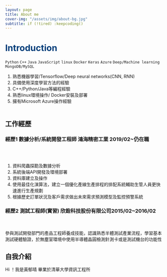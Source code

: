```yaml
---
layout: page
title: About me
cover-img: "/assets/img/about-bg.jpg"
subtitle: if (!tired) :keepcoding()
---
```

# <font color="#003D79">Introduction</font>

`Python` `C++` `Java` `JavaScript` `linux` `Docker` `Keras` `Azure` `Deep/Machine learning` `MongoDB/MySQL`


1. 熟悉機器學習/Tensorflow/Deep neural networks(CNN, RNN)
2. 具備使用深度學習方法的經驗
3. C++/Python/Java等編程經驗
4. 熟悉linux環境操作/ Docker安裝及部署
5. 擁有Microsoft Azure操作經驗
<br><br>
## 工作經歷

### 經歷1  數據分析/系統開發工程師 鴻海精密工業 2019/02~仍在職 
<br><br>
1. 資料爬蟲探勘及數據分析
2. 系統後端API開發及環境部署
4. 資料庫建立及操作
5. 使用最佳化演算法，建立一個優化產線生產排程的排配系統輔助生管人員更快速進行生產規劃
6. 根據歷史訂單狀況及客戶需求做出未來需求預測模型及監控預警系統

### 經歷2  測試工程師(實習) 欣銓科技股份有限公司2015/02~2016/02 
<br><br>
參與測試開發部門的產品工程師養成技能，認識熟悉半體測試產業流程，學習基本測試硬體驗證，於無塵室環境中使用半導體晶圓檢測針測卡或是測試機台的功能性

## 自我介紹
Hi ！我是黃郁晴
畢業於清華大學資訊工程所
